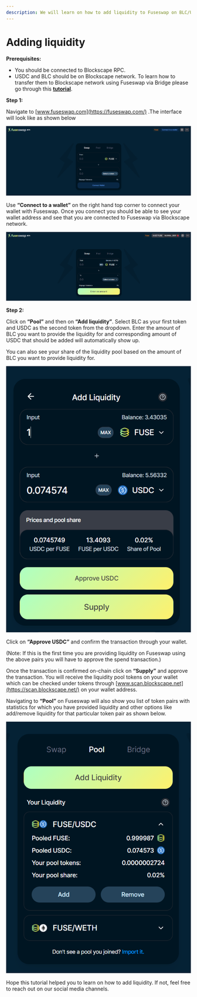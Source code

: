 ```yaml
---
description: We will learn on how to add liquidity to Fuseswap on BLC/USDC pair.
---
```


# Adding liquidity

**Prerequisites:**

* You should be connected to Blockscape RPC.
* USDC and BLC should be on Blockscape network. To learn how to transfer them to Blockscape network using Fuseswap via Bridge please go through this [**tutorial**](https://docs.blockscape.net/the-fuse-chain/token-bridges/transfer-fuse-using-bridge-on-fuseswap).

**Step 1:**

Navigate to [www.fuseswap.com](https://fuseswap.com/) .The interface will look like as shown below

![](../.gitbook/assets/0%20%287%29.png)

Use **“Connect to a wallet”** on the right hand top corner to connect your wallet with Fuseswap. Once you connect you should be able to see your wallet address and see that you are connected to Fuseswap via Blockscape network.

![](../.gitbook/assets/1%20%2810%29.png)

  
**Step 2:**

Click on **“Pool”** and then on **“Add liquidity”**. Select BLC as your first token and USDC as the second token from the dropdown. Enter the amount of BLC you want to provide the liquidity for and corresponding amount of USDC that should be added will automatically show up.

You can also see your share of the liquidity pool based on the amount of BLC you want to provide liquidity for.

![](../.gitbook/assets/2%20%2810%29.png)

Click on **“Approve USDC”** and confirm the transaction through your wallet.

\(Note: If this is the first time you are providing liquidity on Fuseswap using the above pairs you will have to approve the spend transaction.\)

Once the transaction is confirmed on-chain click on **“Supply”** and approve the transaction. You will receive the liquidity pool tokens on your wallet which can be checked under tokens through [www.scan.blockscape.net](https://scan.blockscape.net/) on your wallet address.

Navigating to **“Pool”** on Fuseswap will also show you list of token pairs with statistics for which you have provided liquidity and other options like add/remove liquidity for that particular token pair as shown below.

![](../.gitbook/assets/3%20%289%29.png)

Hope this tutorial helped you to learn on how to add liquidity. If not, feel free to reach out on our social media channels.

